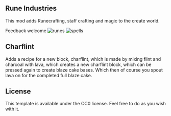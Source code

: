## Rune Industries

This mod adds Runecrafting, staff crafting and magic to the create world.

Feedback welcome
![runes](runes.gif)
![spells](spells.gif)

## Charflint
Adds a recipe for a new block, charflint, which is made by mixing flint
and charcoal with lava, which creates a new charflint block, which can be pressed again
to create blaze cake bases. Which then of course you spout lava on for the completed full blaze cake.


## License

This template is available under the CC0 license. Feel free to do as you wish with it.
